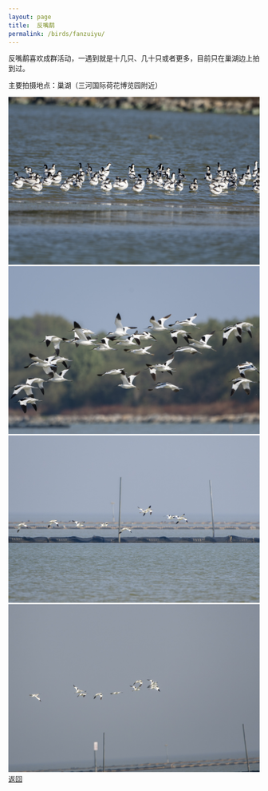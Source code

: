 ```yaml
---
layout: page
title: 	反嘴鹬
permalink: /birds/fanzuiyu/
---
```

反嘴鹬喜欢成群活动，一遇到就是十几只、几十只或者更多，目前只在巢湖边上拍到过。

主要拍摄地点：巢湖（三河国际荷花博览园附近）

![](../picture/反嘴鹬/DSC_6569-NEF_DxO_DeepPRIME.jpg)
![](../picture/反嘴鹬/DSC_6571-NEF_DxO_DeepPRIME_1.jpg)
![](../picture/反嘴鹬/DSC_3135-NEF_DxO_DeepPRIME.jpg)
![](../picture/反嘴鹬/DSC_3136-NEF_DxO_DeepPRIME.jpg)
[返回](../../)
